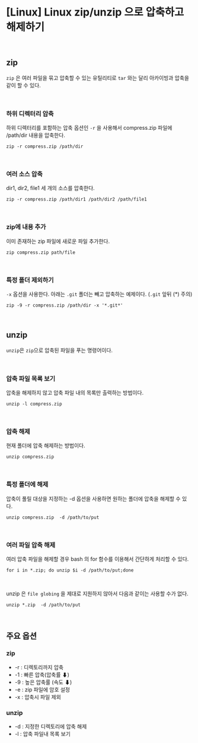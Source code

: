 # [Linux] Linux zip/unzip 으로 압축하고 해제하기

<br>

## zip
`zip` 은 여러 파일을 묶고 압축할 수 있는 유틸리티로 `tar` 와는 달리 아카이빙과 압축을 같이 할 수 있다. 

<br>

### 하위 디렉터리 압축

하위 디렉터리를 포함하는 압축 옵션인 `-r` 을 사용해서 compress.zip 파일에 /path/dir 내용을 압축한다.

```
zip -r compress.zip /path/dir
```

<br>

### 여러 소스 압축

dir1, dir2, file1 세 개의 소스를 압축한다.

```
zip -r compress.zip /path/dir1 /path/dir2 /path/file1
```

<br>

### zip에 내용 추가

이미 존재하는 zip 파일에 새로운 파일 추가한다.

```
zip compress.zip path/file
```

<br>

### 특정 폴더 제외하기

`-x` 옵션을 사용한다.
아래는 `.git` 폴더는 빼고 압축하는 예제이다. (`.git` 앞뒤 (*) 주의)

```
zip -9 -r compress.zip /path/dir -x '*.git*'
```

<br>

## unzip

`unzip`은 `zip`으로 압축된 파일을 푸는 명령어이다.

<br>

### 압축 파일 목록 보기

압축을 해제하지 않고 압축 파일 내의 목록만 출력하는 방법이다.

```
unzip -l compress.zip 
```

<br>

### 압축 해제

현재 폴더에 압축 해제하는 방법이다.

```
unzip compress.zip 
```

<br>

### 특정 폴더에 해제

압축이 풀릴 대상을 지정하는 -d 옵션을 사용하면 원하는 폴더에 압축을 해제할 수 있다.

```
unzip compress.zip  -d /path/to/put
```

<br>

### 여러 파일 압축 해제

여러 압축 파일을 해제할 경우 bash 의 for 함수를 이용해서 간단하게 처리할 수 있다.

```
for i in *.zip; do unzip $i -d /path/to/put;done
```

<br>

unzip 은 `file globing` 을 제대로 지원하지 않아서 다음과 같이는 사용할 수가 없다.

```
unzip *.zip  -d /path/to/put
```

<br>

## 주요 옵션

### zip

- -r : 디렉토리까지 압축
- -1 : 빠른 압축(압축률 ⬇)
- -9 : 높은 압축률 (속도 ⬇)
- -e : zip 파일에 암호 설정
- -x : 압축시 파일 제외

### unzip

- -d : 지정한 디렉토리에 압축 해제
- -l : 압축 파일내 목록 보기
